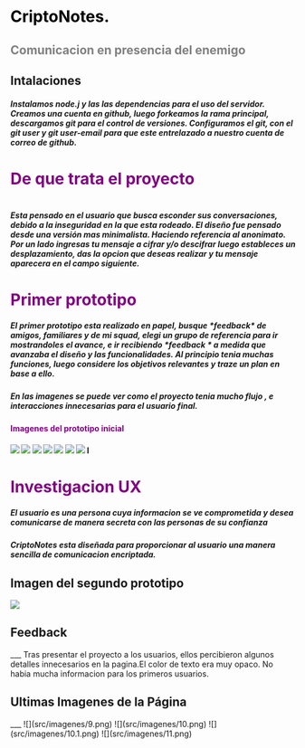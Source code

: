 <h1>
 <span style="color: black">CriptoNotes.</span></h1>
 <h2>
 <span style="color: grey">Comunicacion en presencia del enemigo</span>
 </h2>
 <h2>Intalaciones</h2>
 <h5>
Instalamos node.j y las  las dependencias para el uso del servidor. 
Creamos una cuenta en github, luego forkeamos la rama principal, descargamos git para el control de versiones.
Configuramos el  git, con el git user y git user-email para que este entrelazado a nuestro cuenta de correo de github.
</h5>

 <h1>
 <span style="color:purple">De que trata el proyecto</span><h1>
<h5>
Esta pensado en el usuario que busca esconder sus conversaciones, debido a la inseguridad en la que esta rodeado. 
El diseño fue pensado desde una versión mas minimalista. Haciendo referencia  al anonimato.
 Por un lado ingresas tu mensaje a cifrar y/o descifrar luego estableces un desplazamiento, das la opcion que deseas realizar y tu mensaje aparecera en el campo siguiente.
</h5>
<h1>
 <span style="color:purple">Primer prototipo</span></h1>
 <h5>
 El primer  prototipo esta realizado en papel, busque *feedback* de amigos, familiares y de mi squad, elegi un grupo de referencia para ir  mostrandoles  el avance, e ir recibiendo *feedback * a medida que avanzaba el diseño y las funcionalidades.
  Al principio tenia muchas funciones, luego considere los objetivos relevantes y traze un plan en base a ello.
  </h5>

##### En las imagenes se puede ver como el proyecto tenia mucho flujo , e interacciones innecesarias para el usuario final.
<h4>
<span style="color:purple">Imagenes del prototipo inicial</span><h4>

![](src/imagenes/1.jpg)
![](src/imagenes/2.jpg)
![](src/imagenes/3.jpg)
![](src/imagenes/4.jpg)
![](src/imagenes/5.jpg)
![](src/imagenes/6.jpg)
![](src/imagenes/7.jpg)
l
<h1><span style="color:purple">Investigacion UX</span></h1>

<h5>El usuario es una persona cuya informacion se ve comprometida y desea comunicarse de manera secreta con las personas de su confianza</h5>

<h5>CriptoNotes esta diseñada para proporcionar al usuario una manera sencilla de comunicacion encriptada.</h5>

<h2> Imagen del segundo prototipo</h2>

![](src/imagenes/8.png)

<h2> Feedback</h2>
___
Tras presentar el proyecto a los usuarios, ellos percibieron algunos detalles innecesarios en la pagina.El color de texto era muy opaco. No habia mucha informacion para los  primeros usuarios.

<h2>Ultimas Imagenes de la Página</h2>
___
![](src/imagenes/9.png)
![](src/imagenes/10.png)
![](src/imagenes/10.1.png)
![](src/imagenes/11.png)
